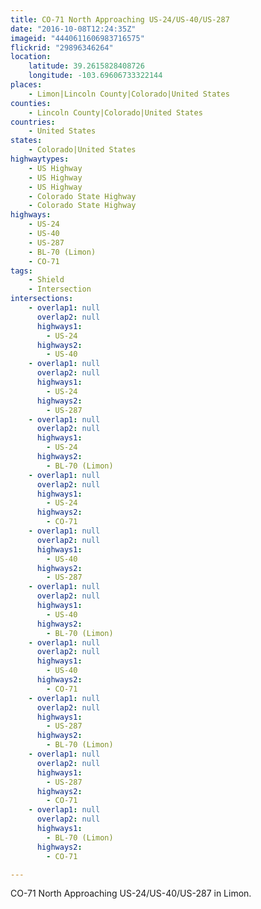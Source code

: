 ```yaml
---
title: CO-71 North Approaching US-24/US-40/US-287
date: "2016-10-08T12:24:35Z"
imageid: "4440611606983716575"
flickrid: "29896346264"
location:
    latitude: 39.2615828408726
    longitude: -103.69606733322144
places:
    - Limon|Lincoln County|Colorado|United States
counties:
    - Lincoln County|Colorado|United States
countries:
    - United States
states:
    - Colorado|United States
highwaytypes:
    - US Highway
    - US Highway
    - US Highway
    - Colorado State Highway
    - Colorado State Highway
highways:
    - US-24
    - US-40
    - US-287
    - BL-70 (Limon)
    - CO-71
tags:
    - Shield
    - Intersection
intersections:
    - overlap1: null
      overlap2: null
      highways1:
        - US-24
      highways2:
        - US-40
    - overlap1: null
      overlap2: null
      highways1:
        - US-24
      highways2:
        - US-287
    - overlap1: null
      overlap2: null
      highways1:
        - US-24
      highways2:
        - BL-70 (Limon)
    - overlap1: null
      overlap2: null
      highways1:
        - US-24
      highways2:
        - CO-71
    - overlap1: null
      overlap2: null
      highways1:
        - US-40
      highways2:
        - US-287
    - overlap1: null
      overlap2: null
      highways1:
        - US-40
      highways2:
        - BL-70 (Limon)
    - overlap1: null
      overlap2: null
      highways1:
        - US-40
      highways2:
        - CO-71
    - overlap1: null
      overlap2: null
      highways1:
        - US-287
      highways2:
        - BL-70 (Limon)
    - overlap1: null
      overlap2: null
      highways1:
        - US-287
      highways2:
        - CO-71
    - overlap1: null
      overlap2: null
      highways1:
        - BL-70 (Limon)
      highways2:
        - CO-71

---
```

CO-71 North Approaching US-24/US-40/US-287 in Limon.